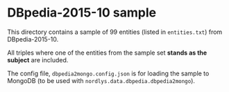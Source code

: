 # DBpedia-2015-10 sample

This directory contains a sample of 99 entities (listed in `entities.txt`) from DBpedia-2015-10.

All triples where one of the entities from the sample set **stands as the subject** are included. 

The config file, `dbpedia2mongo.config.json` is for loading the sample to MongoDB (to be used with `nordlys.data.dbpedia.dbpedia2mongo`).
